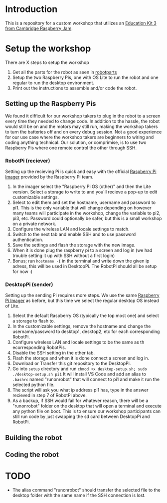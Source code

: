# Introduction
This is a repository for a custom workshop that utilizes an [Education Kit 3 from Cambridge Raspberry Jam](https://camjam.me/?page_id=1035).

# Setup the workshop
There are X steps to setup the workshop
1. Get all the parts for the robot as seen in [robotparts](robotparts.md) 
2. Setup the two Raspberry Pis, one with OS Lite to run the robot and one regular to run the desktop environment.
3. Print out the instructions to assemble and/or code the robot.

## Setting up the Raspberry Pis
We found it difficult for our workshop takers to plug in the robot to a screen every time they needed to change code. In addition to the hassle, the robot would still be on and the motors may still run, making the workshop takers to turn the batteries off and on every debug session. Not a good experience for our use case where the workshop takers are beginners to wiring and coding anything technical. Our solution, or comprimise, is to use two Raspberry Pis where one remote control the other through SSH.

### RobotPi (reciever)
Setting up the recieving Pi is quick and easy with the official [Raspberry Pi Imager](https://www.raspberrypi.com/software/) provided by the Raspberry Pi team.

1. In the imager select the "Raspberry Pi OS (other)" and then the Lite version. Select a storage to write to and you'll recieve a pop-up to edit customizable settings.  
2. Select to edit them and set the hostname, username and password to pi1. This is the only variable that will change depending on however many teams will participate in the workshop, change the variable to pi2, pi3, etc. Password could optionally be safer, but this is a small workshop on a private network.  
3. Configure the wireless LAN and locale settings to match.  
4. Switch to the next tab and enable SSH and to use password authentication.  
5. Save the settings and flash the storage with the new image.
6. When it is done plug the raspberry pi to a screen and log in (we had trouble setting it up with SSH without a first login)
7. Bonus; run `hostname -I` in the terminal and write down the given ip adress, this will be used in DesktopPi.
The RobotPi should all be setup for now :)

### DesktopPi (sender)
Setting up the sending Pi requires more steps. We use the same [Raspberry Pi Imager](https://www.raspberrypi.com/software/) as before, but this time we select the regular desktop OS instead of Lite.

1. Select the default Raspberry OS (typically the top most one) and select a storage to flash to.
2. In the customizable settings, remove the hostname and change the username/password to desktop1, desktop2, etc for each corresponding RobotPi.
3. Configure wireless LAN and locale settings to be the same as th ecorresponding RobotPis.
4. Disable the SSH setting in the other tab.
5. Flash the storage and when it is done connect a screen and log in.
6. Download or Transfer this git repository to the DesktopPi.
7. Go into `setup` directory and run ```chmod +x desktop-setup.sh; sudo ./desktop-setup.sh pi1``` It will install VS Code and add an alias to `.bashrc` named "runonrobot" that will connect to pi1 and make it run the selected python file.
8. The script will ask you what ip address pi1 has, type in the answer recieved in step 7 of RobotPi above.
9. As a backup, if SSH would fail for whatever reason, there will be a "runonrobot" folder on the desktop that will open a terminal and execute any python file on boot. This is to ensure our workshop participants can still run code by just swapping the sd card between DesktopPi and RobotPi.

## Building the robot

## Coding the robot


# TODO
- The alias command "runonrobot" should transfer the selected file to the desktop folder with the same name if the SSH connection is lost.